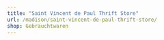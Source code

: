 ```yaml
---
title: "Saint Vincent de Paul Thrift Store"
url: /madison/saint-vincent-de-paul-thrift-store/
shop: Gebrauchtwaren
---
```

